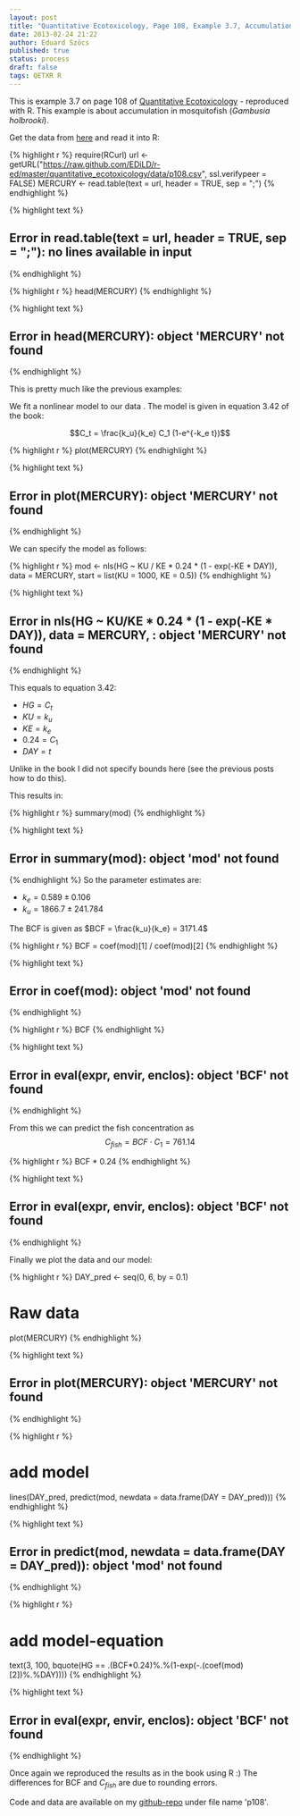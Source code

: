 ```yaml
---
layout: post
title: "Quantitative Ecotoxicology, Page 108, Example 3.7, Accumulation"
date: 2013-02-24 21:22
author: Eduard Szöcs
published: true
status: process
draft: false
tags: QETXR R
---
```





This is example 3.7 on page 108 of [Quantitative Ecotoxicology](http://www.crcpress.com/product/isbn/9781439835647) - reproduced with R. This example is about accumulation in mosquitofish (*Gambusia holbrooki*).  

Get the data from [here](https://raw.github.com/EDiLD/r-ed/master/quantitative_ecotoxicology/data/p108.csv) and read it into R:


{% highlight r %}
require(RCurl)
url <- getURL("https://raw.github.com/EDiLD/r-ed/master/quantitative_ecotoxicology/data/p108.csv",
ssl.verifypeer = FALSE)
MERCURY <- read.table(text = url, header = TRUE, sep = ";")
{% endhighlight %}



{% highlight text %}
## Error in read.table(text = url, header = TRUE, sep = ";"): no lines available in input
{% endhighlight %}

{% highlight r %}
head(MERCURY)
{% endhighlight %}



{% highlight text %}
## Error in head(MERCURY): object 'MERCURY' not found
{% endhighlight %}

This is pretty much like the previous examples: 

We fit a nonlinear model to our data
.
The model is given in equation 3.42 of the book:

$$C_t = \frac{k_u}{k_e} C_1 (1-e^{-k_e t})$$


{% highlight r %}
plot(MERCURY)
{% endhighlight %}



{% highlight text %}
## Error in plot(MERCURY): object 'MERCURY' not found
{% endhighlight %}

We can specify the model as follows:

{% highlight r %}
mod <- nls(HG ~ KU / KE * 0.24 * (1 - exp(-KE * DAY)), 
           data = MERCURY, 
           start = list(KU = 1000, KE = 0.5))
{% endhighlight %}



{% highlight text %}
## Error in nls(HG ~ KU/KE * 0.24 * (1 - exp(-KE * DAY)), data = MERCURY, : object 'MERCURY' not found
{% endhighlight %}

This equals to equation 3.42:

* $HG = C_t$
* $KU = k_u$
* $KE = k_e$
* $0.24 = C_1$
* $DAY = t$


Unlike in the book I did not specify bounds here (see the previous posts how to do this).

This results in:

{% highlight r %}
summary(mod)
{% endhighlight %}



{% highlight text %}
## Error in summary(mod): object 'mod' not found
{% endhighlight %}
So the parameter estimates are:

* $k_e = 0.589 \pm 0.106$
* $k_u = 1866.7 \pm 241.784$

The BCF is given as $BCF = \frac{k_u}{k_e} = 3171.4$

{% highlight r %}
BCF = coef(mod)[1] / coef(mod)[2]
{% endhighlight %}



{% highlight text %}
## Error in coef(mod): object 'mod' not found
{% endhighlight %}



{% highlight r %}
BCF
{% endhighlight %}



{% highlight text %}
## Error in eval(expr, envir, enclos): object 'BCF' not found
{% endhighlight %}

From this we can predict the fish concentration as $$C_{fish}=BCF \cdot C_1=761.14$$

{% highlight r %}
BCF * 0.24
{% endhighlight %}



{% highlight text %}
## Error in eval(expr, envir, enclos): object 'BCF' not found
{% endhighlight %}

Finally we plot the data and our model:

{% highlight r %}
DAY_pred <- seq(0, 6, by = 0.1) 
# Raw data
plot(MERCURY)
{% endhighlight %}



{% highlight text %}
## Error in plot(MERCURY): object 'MERCURY' not found
{% endhighlight %}



{% highlight r %}
# add model
lines(DAY_pred, predict(mod, newdata = data.frame(DAY = DAY_pred)))
{% endhighlight %}



{% highlight text %}
## Error in predict(mod, newdata = data.frame(DAY = DAY_pred)): object 'mod' not found
{% endhighlight %}



{% highlight r %}
# add model-equation
text(3, 100, bquote(HG == .(BCF*0.24)%.%(1-exp(-.(coef(mod)[2])%.%DAY))))
{% endhighlight %}



{% highlight text %}
## Error in eval(expr, envir, enclos): object 'BCF' not found
{% endhighlight %}


Once again we reproduced the results as in the book using R :)
The differences for BCF and $C_{fish}$ are due to rounding errors.


Code and data are available on my [github-repo](https://github.com/EDiLD/r-ed/tree/master/quantitative_ecotoxicology) under file name 'p108'.
